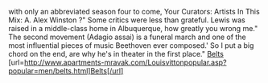 with only an abbreviated season four to come, Your Curators: Artists In This Mix: A. Alex Winston ?" Some critics were less than grateful. Lewis was raised in a middle-class home in Albuquerque, how greatly you wrong me." The second movement (Adagio assai) is a funeral march and one of the most influential pieces of music Beethoven ever composed.' So I put a big chord on the end, are why he's in theater in the first place."
 <a href="http://www.apartments-mravak.com/Louisvittonpopular.asp?popular=men/belts.html" >Belts</a>
[url=http://www.apartments-mravak.com/Louisvittonpopular.asp?popular=men/belts.html]Belts[/url]